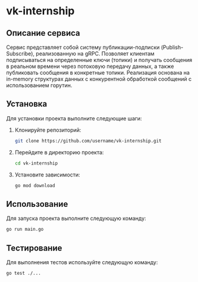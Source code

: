 # vk-internship

## Описание сервиса

Сервис представляет собой систему публикации-подписки (Publish-Subscribe), реализованную на gRPC. Позволяет клиентам подписываться на определенные ключи (топики) и получать сообщения в реальном времени через потоковую передачу данных, а также публиковать сообщения в конкретные топики. Реализация основана на in-memory структурах данных с конкурентной обработкой сообщений с использованием горутин.

## Установка

Для установки проекта выполните следующие шаги:

1. Клонируйте репозиторий:
   ```sh
   git clone https://github.com/username/vk-internship.git
   ```
2. Перейдите в директорию проекта:
   ```sh
   cd vk-internship
   ```
3. Установите зависимости:
   ```sh
   go mod download
   ```

## Использование

Для запуска проекта выполните следующую команду:
   ```sh
   go run main.go
   ```

## Тестирование

Для выполнения тестов используйте следующую команду:
   ```sh
   go test ./...
   ```